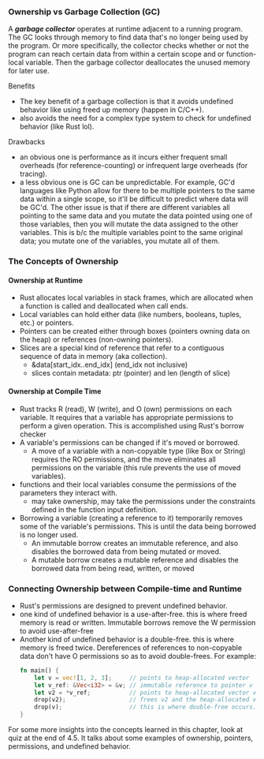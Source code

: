### Ownership vs Garbage Collection (GC)
A ***garbage collector*** operates at runtime adjacent to a running program. The GC looks through memory to find data that's no longer being used by the program. Or more specifically, the collector checks whether or not the program can reach certain data from within a certain scope and or function-local variable. Then the garbage collector deallocates the unused memory for later use.
    
Benefits
- The key benefit of a garbage collection is that it avoids undefined behavior like using freed up memory (happen in C/C++).
- also avoids the need for a complex type system to check for undefined behavior (like Rust lol).
    
Drawbacks
- an obvious one is performance as it incurs either frequent small overheads (for reference-counting) or infrequent large overheads (for tracing).
- a less obvious one is GC can be unpredictable. For example, GC'd languages like Python allow for there to be multiple pointers to the same data within a single scope, so it'll be difficult to predict where data will be GC'd. The other issue is that if there are different variables all pointing to the same data and you mutate the data pointed using one of those variables, then you will mutate the data assigned to the other variables. This is b/c the multiple variables point to the same original data; you mutate one of the variables, you mutate all of them.

### The Concepts of Ownership

#### Ownership at Runtime
- Rust allocates local variables in stack frames, which are allocated when a function is called and deallocated when call ends.
- Local variables can hold either data (like numbers, booleans, tuples, etc.) or pointers.
- Pointers can be created either through boxes (pointers owning data on the heap) or references (non-owning pointers).
- Slices are a special kind of reference that refer to a contiguous sequence of data in memory (aka collection).
    - &data[start_idx..end_idx] (end_idx not inclusive)
    -  slices contain metadata: ptr (pointer) and len (length of slice)

#### Ownership at Compile Time
- Rust tracks R (read), W (write), and O (own) permissions on each variable. It requires that a variable has appropriate permissions to perform a given operation. This is accomplished using Rust's borrow checker
- A variable's permissions can be changed if it's moved or borrowed.
    - A move of a variable with a non-copyable type (like Box<T> or String) requires the RO permissions, and the move eliminates all permissions on the variable (this rule prevents the use of moved variables).
- functions and their local variables consume the permissions of the parameters they interact with.
    - may take ownership, may take the permissions under the constraints defined in the function input definition.
- Borrowing a variable (creating a reference to it) temporarily removes some of the variable's permissions. This is until the data being borrowed is no longer used. 
    - An immutable borrow creates an immutable reference, and also disables the borrowed data from being mutated or moved.
    - A mutable borrow creates a mutable reference and disables the borrowed data from being read, written, or moved

### Connecting Ownership between Compile-time and Runtime
- Rust's permissions are designed to prevent undefined behavior.
- one kind of undefined behavior is a use-after-free. this is where freed memory is read or written. Immutable borrows remove the W permission to avoid use-after-free
- Another kind of undefined behavior is a double-free. this is where memory is freed twice. Dereferences of references to non-copyable data don't have O permissions so as to avoid double-frees. For example:
    ```rust
    fn main() {
        let v = vec![1, 2, 3];     // points to heap-allocated vector
        let v_ref: &Vec<i32> = &v; // immutable reference to pointer v
        let v2 = *v_ref;           // points to heap-allocated vector via immutable reference v_ref
        drop(v2);                  // frees v2 and the heap-allocated vector data v2 points at. v points at freed memory now
        drop(v);                   // this is where double-free occurs. pointer under v used after its pointee is freed
    }
    ```

For some more insights into the concepts learned in this chapter, look at quiz at the end of 4.5. It talks about some examples of
ownership, pointers, permissions, and undefined behavior.